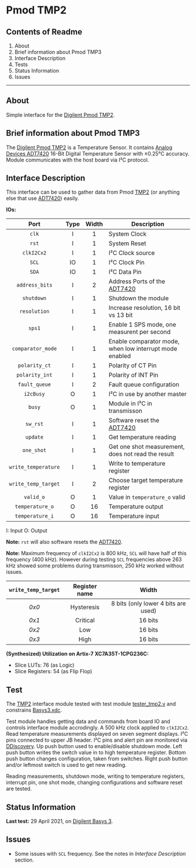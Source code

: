 # Pmod TMP2

## Contents of Readme

1. About
2. Brief information about Pmod TMP3
3. Interface Description
4. Tests
5. Status Information
6. Issues

---

## About

Simple interface for the [Digilent Pmod TMP2](https://reference.digilentinc.com/reference/pmod/pmodtmp2/start).

## Brief information about Pmod TMP3

The [Digilent Pmod TMP2](https://reference.digilentinc.com/reference/pmod/pmodtmp2/start) is a Temperature Sensor. It contains [Analog Devices ADT7420](https://www.analog.com/media/en/technical-documentation/data-sheets/ADT7420.pdf) 16-Bit Digital Temperature Sensor with ±0.25°C accuracy. Module communicates with the host board via I²C protocol.

## Interface Description

This interface can be used to gather data from Pmod [TMP2](https://reference.digilentinc.com/reference/pmod/pmodtmp2/start) (or anything else that use [ADT7420](https://www.analog.com/media/en/technical-documentation/data-sheets/ADT7420.pdf)) easily.

**IOs:**

|   Port   | Type | Width |  Description |
| :------: | :----: | :----: | ------ |
|  `clk`   |   I   | 1 | System Clock |
|  `rst`   |   I   | 1 | System Reset |
|  `clkI2Cx2`   |   I   | 1 | I²C Clock source |
|  `SCL`   |   IO   | 1 | I²C Clock Pin |
|  `SDA`   |   IO   | 1 | I²C Data Pin |
|  `address_bits`   |   I   | 2 | Address Ports of the [ADT7420](https://www.analog.com/media/en/technical-documentation/data-sheets/ADT7420.pdf) |
|  `shutdown`   |   I   | 1 | Shutdown the module |
|  `resolution`   |   I   | 1 | Increase resolution, 16 bit vs 13 bit |
|  `sps1`   |   I   | 1 | Enable 1 SPS mode, one measurent per second |
|  `comparator_mode`   |   I   | 1 | Enable comparator mode, when low interrupt mode enabled |
|  `polarity_ct`   |   I   | 1 | Polarity of CT Pin |
|  `polarity_int`   |   I   | 1 | Polarity of INT Pin |
|  `fault_queue`   |   I   | 2 | Fault queue configuration |
|  `i2cBusy`   |   O   | 1 | I²C in use by another master |
|  `busy`   |   O   | 1 | Module in I²C in transmisson |
|  `sw_rst`   |   I   | 1 | Software reset the [ADT7420](https://www.analog.com/media/en/technical-documentation/data-sheets/ADT7420.pdf) |
|  `update`   |   I   | 1 | Get temperature reading |
|  `one_shot`   |   I   | 1 | Get one shot measurement, does not read the result |
|  `write_temperature`   |   I   | 1 | Write to temperature register |
|  `write_temp_target`   |   I   | 2 | Choose target temperature register |
|  `valid_o`   |   O   | 1 | Value in `temperature_o` valid |
|  `temperature_o`   |   O   | 16 | Temperature output |
|  `temperature_i`   |   O   | 16 | Temperature input |

I: Input  O: Output

**Note:** `rst` will also software resets the [ADT7420](https://www.analog.com/media/en/technical-documentation/data-sheets/ADT7420.pdf).

**Note:** Maximum frequency of `clkI2Cx2` is 800 kHz, `SCL` will have half of this frequency (400 kHz). However during testing `SCL` frequencies above 263 kHz showed some problems during transmisson, 250 kHz worked without issues.

|   `write_temp_target`   | Register name | Width |
| :------: | :----: | :----: |
|  *0x0*   |   Hysteresis   | 8 bits (only lower 4 bits are used) |
|  *0x1*   |   Critical   | 16 bits |
|  *0x2*   |   Low   | 16 bits |
|  *0x3*   |   High   | 16 bits |

**(Synthesized) Utilization on Artix-7 XC7A35T-1CPG236C:**

* Slice LUTs: 76 (as Logic)
* Slice Registers: 54 (as Flip Flop)

## Test

The [TMP2](https://reference.digilentinc.com/reference/pmod/pmodtmp2/start) interface module tested with test module [tester_tmp2.v](Test/tester_tmp2.v) and constrains [Basys3.xdc](Test/Basys3.xdc).

Test module handles getting data and commands from board IO and controls interface module accrodingly. A 500 kHz clock applied to `clkI2Cx2`. Read temperature measurements displayed on seven segment displays. I²C pins connected to upper JB header. I²C pins and alert pin are monitored via [DDiscovery](https://reference.digilentinc.com/reference/instrumentation/digital-discovery/start). Up push button used to enable/disable shutdown mode. Left push button writes the switch value in to high temperature register. Bottom push button changes configuration, taken from switches. Right push button and/or leftmost switch is used to get new reading.

Reading measurements, shutdown mode, writing to temperature registers, interrupt pin, one shot mode, changing configurations and software reset are tested.

## Status Information

**Last test:** 29 April 2021, on [Digilent Basys 3](https://reference.digilentinc.com/reference/programmable-logic/basys-3/reference-manual).

## Issues

* Some issues with `SCL` frequency. See the notes in *Interface Description* section.

